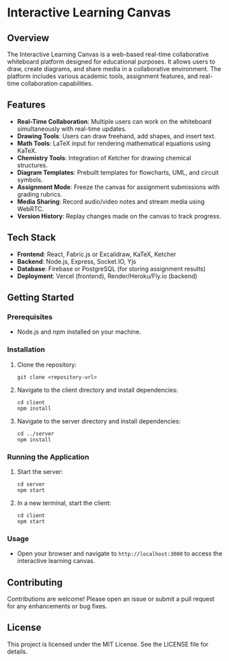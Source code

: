 # Interactive Learning Canvas

## Overview
The Interactive Learning Canvas is a web-based real-time collaborative whiteboard platform designed for educational purposes. It allows users to draw, create diagrams, and share media in a collaborative environment. The platform includes various academic tools, assignment features, and real-time collaboration capabilities.

## Features
- **Real-Time Collaboration**: Multiple users can work on the whiteboard simultaneously with real-time updates.
- **Drawing Tools**: Users can draw freehand, add shapes, and insert text.
- **Math Tools**: LaTeX input for rendering mathematical equations using KaTeX.
- **Chemistry Tools**: Integration of Ketcher for drawing chemical structures.
- **Diagram Templates**: Prebuilt templates for flowcharts, UML, and circuit symbols.
- **Assignment Mode**: Freeze the canvas for assignment submissions with grading rubrics.
- **Media Sharing**: Record audio/video notes and stream media using WebRTC.
- **Version History**: Replay changes made on the canvas to track progress.

## Tech Stack
- **Frontend**: React, Fabric.js or Excalidraw, KaTeX, Ketcher
- **Backend**: Node.js, Express, Socket.IO, Yjs
- **Database**: Firebase or PostgreSQL (for storing assignment results)
- **Deployment**: Vercel (frontend), Render/Heroku/Fly.io (backend)

## Getting Started

### Prerequisites
- Node.js and npm installed on your machine.

### Installation
1. Clone the repository:
   ```
   git clone <repository-url>
   ```
2. Navigate to the client directory and install dependencies:
   ```
   cd client
   npm install
   ```
3. Navigate to the server directory and install dependencies:
   ```
   cd ../server
   npm install
   ```

### Running the Application
1. Start the server:
   ```
   cd server
   npm start
   ```
2. In a new terminal, start the client:
   ```
   cd client
   npm start
   ```

### Usage
- Open your browser and navigate to `http://localhost:3000` to access the interactive learning canvas.

## Contributing
Contributions are welcome! Please open an issue or submit a pull request for any enhancements or bug fixes.

## License
This project is licensed under the MIT License. See the LICENSE file for details.